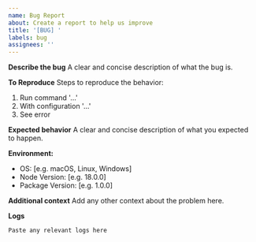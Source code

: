 ```yaml
---
name: Bug Report
about: Create a report to help us improve
title: '[BUG] '
labels: bug
assignees: ''
---
```


**Describe the bug**
A clear and concise description of what the bug is.

**To Reproduce**
Steps to reproduce the behavior:
1. Run command '...'
2. With configuration '...'
3. See error

**Expected behavior**
A clear and concise description of what you expected to happen.

**Environment:**
 - OS: [e.g. macOS, Linux, Windows]
 - Node Version: [e.g. 18.0.0]
 - Package Version: [e.g. 1.0.0]

**Additional context**
Add any other context about the problem here.

**Logs**
```
Paste any relevant logs here
``` 